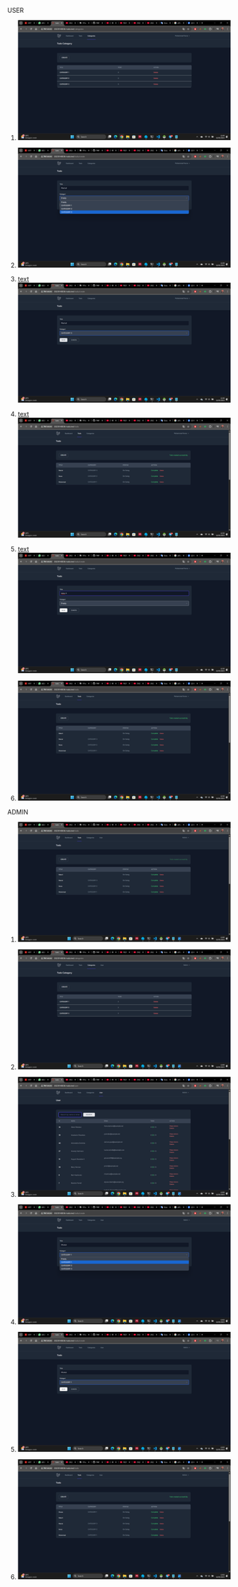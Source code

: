 USER

1. ![alt text](screenshot/ucp1/User1.png)

2. ![alt text](screenshot/ucp1/User2.png)

3. [text](ucp1.md) ![text](screenshot/ucp1/User3.png)

4. [text](ucp1.md) ![text](screenshot/ucp1/User4.png)

5. [text](ucp1.md) ![text](screenshot/ucp1/User5.png)

6. ![alt text](screenshot/ucp1/User6.png)




ADMIN

1. ![alt text](screenshot/ucp1/admin1.png)

2. ![alt text](screenshot/ucp1/admin2.png)

3. ![alt text](screenshot/ucp1/admin3.png)

4. ![alt text](screenshot/ucp1/admin4.png)

5. ![alt text](screenshot/ucp1/admin5.png)

6. ![alt text](screenshot/ucp1/admin6.png)
